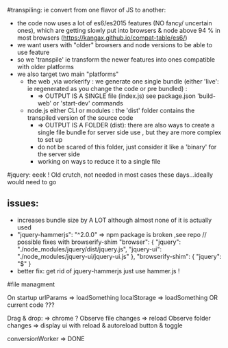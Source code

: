 #transpiling: ie convert from one flavor of JS to another:

- the code now uses a lot of es6/es2015 features (NO fancy/ uncertain ones), which are getting
slowly put into browsers & node above 94 % in most browsers (https://kangax.github.io/compat-table/es6/)
- we want users with "older" browsers and node versions to be able to use feature
- so we 'transpile' ie transform the newer features into ones compatible with older platforms
- we also target two main "platforms"
     * the web  ,via workerify : we generate one single bundle (either 'live': ie regenerated as you change the code or pre bundled) :
       * => OUTPUT IS A SINGLE file (index.js) see package.json 'build-web' or 'start-dev' commands
     * node.js either CLI or modules : the 'dist' folder contains the transpiled version of the source code
       * => OUTPUT IS A FOLDER (dist): there are also ways to create a single file bundle for server side use , but they are more complex to set up
       * do not be scared of this folder, just consider it like a 'binary' for the server side
       * working on ways to reduce it to a single file

#jquery: eeek !
Old crutch, not needed in most cases these days...ideally would need to go

## issues:
 - increases bundle size by A LOT although almost none of it is actually used
 - "jquery-hammerjs": "^2.0.0" => npm package is broken ,see repo
  // possible fixes with browserify-shim
  "browser": {
    "jquery": "./node_modules/jquery/dist/jquery.js",
    "jquery-ui": "./node_modules/jquery-ui/jquery-ui.js"
  },
  "browserify-shim": {
    "jquery": "$"
  }
- better fix:  get rid of jquery-hammerjs just use hammer.js !


#file managment

On startup
  urlParams => loadSomething
  localStorage => loadSomething OR current code ???

Drag & drop:
  => chrome ?
    Observe file changes => reload
    Observe folder changes
  => display ui with reload & autoreload button & toggle

conversionWorker
  => DONE
